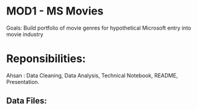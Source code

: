 # MOD1 - MS Movies
Goals: Build portfolio of movie genres for hypothetical Microsoft entry into movie industry
# Reponsibilities:
Ahsan : Data Cleaning, Data Analysis, Technical Notebook, README, Presentation.
## Data Files:
